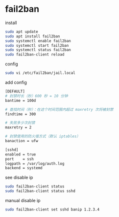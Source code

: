 # fail2ban

install
```sh
sudo apt update
sudo apt install fail2ban
sudo systemctl enable fail2ban
sudo systemctl start fail2ban
sudo systemctl status fail2ban
sudo fail2ban-client reload
```

config
```sh
sudo vi /etc/fail2ban/jail.local
```

add config
```sh
[DEFAULT]
# 封禁时长（秒）600 秒 = 10 分钟
bantime = 100d

# 查找时间（秒）：在这个时间范围内超过 maxretry 次将被封禁
findtime = 300

# 失败多少次封禁
maxretry = 2

# 封禁使用的防火墙方式（默认 iptables）
banaction = ufw

[sshd]
enabled = true
port    = ssh
logpath = /var/log/auth.log
backend = systemd
```

see disable ip
```sh
sudo fail2ban-client status
sudo fail2ban-client status sshd
```

manual disable ip
```sh
sudo fail2ban-client set sshd banip 1.2.3.4
```